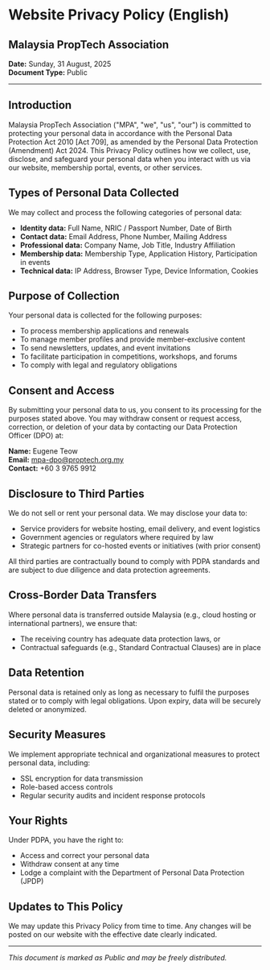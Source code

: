 # Website Privacy Policy (English)
## Malaysia PropTech Association

**Date:** Sunday, 31 August, 2025  
**Document Type:** Public

---

## Introduction

Malaysia PropTech Association ("MPA", "we", "us", "our") is committed to protecting your personal data in accordance with the Personal Data Protection Act 2010 [Act 709], as amended by the Personal Data Protection (Amendment) Act 2024. This Privacy Policy outlines how we collect, use, disclose, and safeguard your personal data when you interact with us via our website, membership portal, events, or other services.

## Types of Personal Data Collected

We may collect and process the following categories of personal data:

- **Identity data:** Full Name, NRIC / Passport Number, Date of Birth
- **Contact data:** Email Address, Phone Number, Mailing Address
- **Professional data:** Company Name, Job Title, Industry Affiliation
- **Membership data:** Membership Type, Application History, Participation in events
- **Technical data:** IP Address, Browser Type, Device Information, Cookies

## Purpose of Collection

Your personal data is collected for the following purposes:

- To process membership applications and renewals
- To manage member profiles and provide member-exclusive content
- To send newsletters, updates, and event invitations
- To facilitate participation in competitions, workshops, and forums
- To comply with legal and regulatory obligations

## Consent and Access

By submitting your personal data to us, you consent to its processing for the purposes stated above. You may withdraw consent or request access, correction, or deletion of your data by contacting our Data Protection Officer (DPO) at:

**Name:** Eugene Teow  
**Email:** mpa-dpo@proptech.org.my  
**Contact:** +60 3 9765 9912

## Disclosure to Third Parties

We do not sell or rent your personal data. We may disclose your data to:

- Service providers for website hosting, email delivery, and event logistics
- Government agencies or regulators where required by law
- Strategic partners for co-hosted events or initiatives (with prior consent)

All third parties are contractually bound to comply with PDPA standards and are subject to due diligence and data protection agreements.

## Cross-Border Data Transfers

Where personal data is transferred outside Malaysia (e.g., cloud hosting or international partners), we ensure that:

- The receiving country has adequate data protection laws, or
- Contractual safeguards (e.g., Standard Contractual Clauses) are in place

## Data Retention

Personal data is retained only as long as necessary to fulfil the purposes stated or to comply with legal obligations. Upon expiry, data will be securely deleted or anonymized.

## Security Measures

We implement appropriate technical and organizational measures to protect personal data, including:

- SSL encryption for data transmission
- Role-based access controls
- Regular security audits and incident response protocols

## Your Rights

Under PDPA, you have the right to:

- Access and correct your personal data
- Withdraw consent at any time
- Lodge a complaint with the Department of Personal Data Protection (JPDP)

## Updates to This Policy

We may update this Privacy Policy from time to time. Any changes will be posted on our website with the effective date clearly indicated.

---

*This document is marked as Public and may be freely distributed.*
